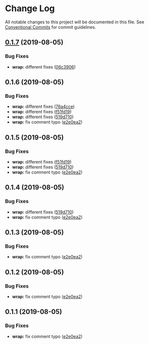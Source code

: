 # Change Log

All notable changes to this project will be documented in this file.
See [Conventional Commits](https://conventionalcommits.org) for commit guidelines.

## [0.1.7](https://github.com/express-knex/express-knex/compare/@express-knex/wrap@0.1.6...@express-knex/wrap@0.1.7) (2019-08-05)


### Bug Fixes

* **wrap:** different fixes ([06c3906](https://github.com/express-knex/express-knex/commit/06c3906))





## 0.1.6 (2019-08-05)


### Bug Fixes

* **wrap:** different fixes ([76a4cce](https://github.com/express-knex/express-knex/commit/76a4cce))
* **wrap:** different fixes ([f51fd19](https://github.com/express-knex/express-knex/commit/f51fd19))
* **wrap:** different fixes ([519d710](https://github.com/express-knex/express-knex/commit/519d710))
* **wrap:** fix comment typo ([e2e0ea2](https://github.com/express-knex/express-knex/commit/e2e0ea2))





## 0.1.5 (2019-08-05)


### Bug Fixes

* **wrap:** different fixes ([f51fd19](https://github.com/express-knex/express-knex/commit/f51fd19))
* **wrap:** different fixes ([519d710](https://github.com/express-knex/express-knex/commit/519d710))
* **wrap:** fix comment typo ([e2e0ea2](https://github.com/express-knex/express-knex/commit/e2e0ea2))





## 0.1.4 (2019-08-05)


### Bug Fixes

* **wrap:** different fixes ([519d710](https://github.com/express-knex/express-knex/commit/519d710))
* **wrap:** fix comment typo ([e2e0ea2](https://github.com/express-knex/express-knex/commit/e2e0ea2))





## 0.1.3 (2019-08-05)


### Bug Fixes

* **wrap:** fix comment typo ([e2e0ea2](https://github.com/express-knex/express-knex/commit/e2e0ea2))

## 0.1.2 (2019-08-05)


### Bug Fixes

* **wrap:** fix comment typo ([e2e0ea2](https://github.com/express-knex/express-knex/commit/e2e0ea2))

## 0.1.1 (2019-08-05)

### Bug Fixes

* **wrap:** fix comment typo ([e2e0ea2](https://github.com/express-knex/express-knex/commit/e2e0ea2))
